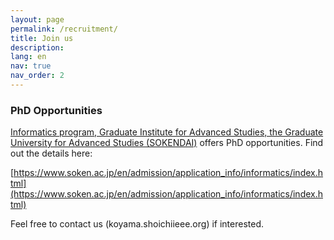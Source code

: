 ```yaml
---
layout: page
permalink: /recruitment/
title: Join us
description:
lang: en 
nav: true
nav_order: 2
---
```


### PhD Opportunities

[Informatics program, Graduate Institute for Advanced Studies, the Graduate University for Advanced Studies (SOKENDAI)](https://www.nii.ac.jp/graduate/en/) offers PhD opportunities. Find out the details here:

[https://www.soken.ac.jp/en/admission/application_info/informatics/index.html](https://www.soken.ac.jp/en/admission/application_info/informatics/index.html)

Feel free to contact us (koyama.shoichi<i class="fas fa-at"></i>ieee.org) if interested. 
